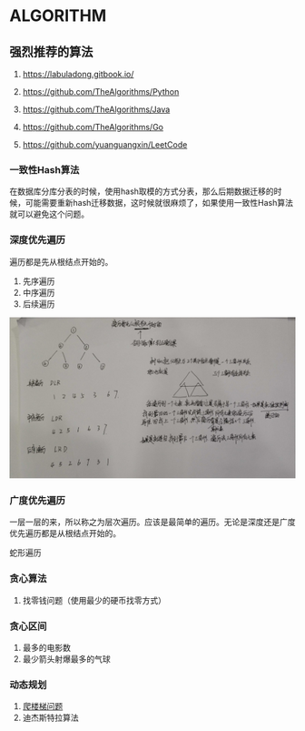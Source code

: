# ALGORITHM

## 强烈推荐的算法

1. https://labuladong.gitbook.io/

1. https://github.com/TheAlgorithms/Python
1. https://github.com/TheAlgorithms/Java
1. https://github.com/TheAlgorithms/Go
1. https://github.com/yuanguangxin/LeetCode

### 一致性Hash算法

在数据库分库分表的时候，使用hash取模的方式分表，那么后期数据迁移的时候，可能需要重新hash迁移数据，这时候就很麻烦了，如果使用一致性Hash算法就可以避免这个问题。

### 深度优先遍历

遍历都是先从根结点开始的。

1. 先序遍历
2. 中序遍历
3. 后续遍历

![](./img/DepthFirstTraversal.jpg)

### 广度优先遍历

一层一层的来，所以称之为层次遍历。应该是最简单的遍历。无论是深度还是广度优先遍历都是从根结点开始的。



蛇形遍历

### 贪心算法

1. 找零钱问题（使用最少的硬币找零方式）

### 贪心区间

1. 最多的电影数
1. 最少箭头射爆最多的气球

### 动态规划

1. [爬楼梯问题](https://docs.qq.com/doc/DSEFEUEdYSHJVcG1t)
2. 迪杰斯特拉算法